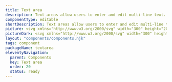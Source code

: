 ```yaml
---
title: Text area
description: Text areas allow users to enter and edit multi-line text. They typically appear in forms.
componentType: editable
shortDescription: Text areas allow users to enter and edit multi-line text.
picture: <svg xmlns="http://www.w3.org/2000/svg" width="300" height="200" fill="none" aria-labelledby="textareaTitle textareaDesc" role="img"><title id="textareaTitle">Illustration of textarea component.</title><desc id="textareaDesc">An illustrated textarea component representing textarea component card.</desc><mask id="a" width="300" height="200" x="0" y="0" maskUnits="userSpaceOnUse" style="mask-type:luminance"><path fill="#fff" d="M298 0H2C.8954 0 0 .8954 0 2v196c0 1.105.8954 2 2 2h296c1.105 0 2-.895 2-2V2c0-1.1046-.895-2-2-2Z"/></mask><g><path fill="#36F" fill-opacity=".04" d="M399.092 53H82.6814C81.7528 53 81 53.7528 81 54.6814v91.1696c0 .928.7528 1.681 1.6814 1.681H399.092c.928 0 1.681-.753 1.681-1.681V54.6814c0-.9286-.753-1.6814-1.681-1.6814Z"/><path fill="#222" d="M98.4375 80.7038V68.3906h1.5579v12.3132h-1.5579Zm4.7805 0v-9.1223h1.276l.132 1.3139h.056c.438-.4379.901-.8008 1.389-1.0886.488-.3003 1.045-.4505 1.671-.4505.963 0 1.664.3066 2.102.9197.45.6007.676 1.4829.676 2.6466v5.7812h-1.54v-5.5747c0-.8509-.137-1.4703-.412-1.8583-.276-.3879-.714-.5818-1.314-.5818-.463 0-.883.1188-1.258.3566-.363.2378-.776.5881-1.239 1.0511v6.6071h-1.539Zm10.265 3.8479V71.5815h1.276l.132 1.0512h.056a7.0614 7.0614 0 0 1 1.351-.901c.501-.2503 1.02-.3754 1.558-.3754 1.177 0 2.071.4254 2.684 1.2764.614.8384.92 1.9646.92 3.3786 0 1.0261-.187 1.9083-.563 2.6466-.363.7383-.845 1.3014-1.445 1.6893-.588.3879-1.233.5819-1.933.5819-.426 0-.851-.0939-1.277-.2816-.413-.1877-.832-.4442-1.257-.7696l.037 1.5955v3.0783h-1.539Zm3.773-4.9178c.751 0 1.37-.3191 1.858-.9573.501-.6507.751-1.5391.751-2.6653 0-1.0011-.188-1.8082-.563-2.4214-.363-.6256-.976-.9385-1.84-.9385-.388 0-.782.1064-1.182.3191-.388.2128-.807.5193-1.258.9198v4.7863c.413.3504.813.6007 1.201.7508.388.1377.732.2065 1.033.2065Zm9.304 1.2952c-.964 0-1.671-.3004-2.121-.901-.451-.6132-.676-1.5016-.676-2.6654v-5.7812h1.558v5.5748c0 .8509.131 1.4703.394 1.8582.275.3879.713.5819 1.314.5819.476 0 .895-.1189 1.258-.3567.375-.2502.776-.6444 1.201-1.1825v-6.4757h1.539v9.1223h-1.276l-.132-1.4265h-.056c-.425.5005-.876.9009-1.351 1.2013-.476.3003-1.026.4505-1.652.4505Zm10.416 0c-.976 0-1.658-.2816-2.046-.8447-.375-.5631-.563-1.2951-.563-2.1961v-5.0492h-1.351v-1.1637l1.426-.0939.188-2.5527h1.295v2.5527h2.459v1.2576h-2.459v5.068c0 .5631.1 1.001.3 1.3139.213.3003.582.4505 1.108.4505.163 0 .338-.0251.525-.0751l.507-.169.301 1.1638c-.251.0876-.526.1627-.826.2252a3.412 3.412 0 0 1-.864.1127Zm9.331 0c-.764 0-1.402-.2253-1.915-.6758-.501-.463-.751-1.1011-.751-1.9145 0-1.0011.444-1.7644 1.333-2.29.901-.5381 2.321-.9135 4.261-1.1262 0-.3879-.057-.757-.169-1.1074-.1-.3504-.288-.6319-.563-.8447-.263-.2252-.645-.3378-1.145-.3378-.526 0-1.02.1001-1.483.3003-.463.2002-.876.4254-1.239.6757l-.601-1.0699c.426-.2753.945-.5381 1.558-.7883.626-.2628 1.302-.3942 2.027-.3942 1.114 0 1.921.3441 2.422 1.0324.5.6757.751 1.5829.751 2.7216v5.5935h-1.277l-.131-1.0887h-.056c-.426.3504-.895.657-1.408.9198-.501.2628-1.039.3942-1.614.3942Zm.45-1.2389c.438 0 .851-.1063 1.239-.3191.388-.2127.801-.513 1.239-.9009v-2.534c-1.514.1877-2.578.4693-3.191.8447-.601.3754-.901.8571-.901 1.4453 0 .513.156.8884.469 1.1262.313.2252.695.3378 1.145.3378Zm6.906 1.0136v-9.1223h1.276l.131 1.6518h.057c.313-.5756.694-1.0324 1.145-1.3702.45-.3379.932-.5068 1.445-.5068.363 0 .688.0626.976.1877l-.3 1.3514c-.15-.05-.288-.0876-.413-.1126-.125-.025-.282-.0375-.469-.0375-.388 0-.795.1564-1.22.4692-.413.3129-.776.8572-1.089 1.633v5.8563h-1.539Zm10.021.2253c-.813 0-1.551-.1877-2.215-.5631-.663-.388-1.188-.9386-1.576-1.6518-.388-.7133-.582-1.5642-.582-2.5528 0-1.001.194-1.8582.582-2.5715.4-.7132.913-1.2638 1.539-1.6517.626-.3879 1.283-.5819 1.971-.5819 1.164 0 2.058.3879 2.684 1.1637.638.7759.957 1.8145.957 3.1159 0 .1627-.006.3253-.019.488 0 .1502-.012.2816-.037.3942h-6.157c.063.9635.363 1.7331.901 2.3087.551.5756 1.264.8634 2.14.8634.438 0 .838-.0625 1.201-.1877a5.6441 5.6441 0 0 0 1.07-.5255l.545 1.0135c-.388.2503-.833.4693-1.333.657-.488.1877-1.045.2816-1.671.2816Zm-2.871-5.5185h4.88c0-.926-.2-1.6267-.601-2.1022-.388-.488-.938-.732-1.652-.732-.638 0-1.213.2502-1.727.7508-.5.488-.8 1.1825-.9 2.0834Zm10.331 5.5185c-.763 0-1.402-.2253-1.915-.6758-.5-.463-.75-1.1011-.75-1.9145 0-1.0011.444-1.7644 1.332-2.29.901-.5381 2.322-.9135 4.261-1.1262 0-.3879-.056-.757-.169-1.1074-.1-.3504-.288-.6319-.563-.8447-.263-.2252-.644-.3378-1.145-.3378-.525 0-1.02.1001-1.483.3003-.463.2002-.876.4254-1.239.6757l-.6-1.0699c.425-.2753.945-.5381 1.558-.7883.625-.2628 1.301-.3942 2.027-.3942 1.114 0 1.921.3441 2.421 1.0324.501.6757.751 1.5829.751 2.7216v5.5935h-1.276l-.132-1.0887h-.056c-.425.3504-.895.657-1.408.9198-.5.2628-1.038.3942-1.614.3942Zm.45-1.2389c.438 0 .851-.1063 1.239-.3191.388-.2127.801-.513 1.239-.9009v-2.534c-1.514.1877-2.578.4693-3.191.8447-.6.3754-.901.8571-.901 1.4453 0 .513.157.8884.47 1.1262.312.2252.694.3378 1.144.3378Z"/><path stroke="#36F" stroke-width="2" d="M399.092 53H82.6814C81.7528 53 81 53.7528 81 54.6814v91.1696c0 .928.7528 1.681 1.6814 1.681H399.092c.928 0 1.681-.753 1.681-1.681V54.6814c0-.9286-.753-1.6814-1.681-1.6814Z"/></g></svg>
pictureDark: <svg xmlns="http://www.w3.org/2000/svg" width="300" height="200" fill="none" aria-labelledby="textareaDarkTitle textareaDarkDesc" role="img"><title id="textareaDarkTitle">Illustration of textarea component.</title><desc id="textareaDarkDesc">An illustrated textarea component representing textarea component card.</desc><g clip-path="url(#a)"><mask id="b" width="300" height="200" x="0" y="0" maskUnits="userSpaceOnUse" style="mask-type:luminance"><path fill="#fff" d="M298 0H2C.89543 0 0 .89543 0 2v196c0 1.105.89543 2 2 2h296c1.105 0 2-.895 2-2V2c0-1.10457-.895-2-2-2Z"/></mask><g><path fill="#36F" fill-opacity=".08" d="M399.092 53H82.6814C81.7528 53 81 53.7528 81 54.6814v91.1696c0 .928.7528 1.681 1.6814 1.681H399.092c.928 0 1.681-.753 1.681-1.681V54.6814c0-.9286-.753-1.6814-1.681-1.6814Z"/><path fill="#F4F4F4" d="M98.4375 80.7038V68.3906h1.5579v12.3132h-1.5579Zm4.7805 0v-9.1223h1.276l.132 1.3139h.056c.438-.4379.901-.8008 1.389-1.0886.488-.3003 1.045-.4505 1.671-.4505.963 0 1.664.3066 2.102.9197.45.6007.676 1.4829.676 2.6466v5.7812h-1.54v-5.5747c0-.8509-.137-1.4703-.412-1.8583-.276-.3879-.714-.5818-1.314-.5818-.463 0-.883.1188-1.258.3566-.363.2378-.776.5881-1.239 1.0511v6.6071h-1.539Zm10.265 3.8479V71.5815h1.276l.132 1.0512h.056c.413-.3504.863-.6507 1.351-.901.501-.2503 1.02-.3754 1.558-.3754 1.177 0 2.071.4254 2.684 1.2764.614.8384.92 1.9646.92 3.3786 0 1.0261-.187 1.9083-.563 2.6466-.363.7383-.845 1.3014-1.445 1.6893-.588.3879-1.233.5819-1.933.5819-.426 0-.851-.0939-1.277-.2816-.413-.1877-.832-.4442-1.257-.7696l.037 1.5955v3.0783h-1.539Zm3.773-4.9178c.751 0 1.37-.3191 1.858-.9573.501-.6507.751-1.5391.751-2.6653 0-1.0011-.188-1.8082-.563-2.4214-.363-.6256-.976-.9385-1.84-.9385-.388 0-.782.1064-1.182.3191-.388.2128-.807.5193-1.258.9198v4.7863c.413.3504.813.6007 1.201.7508.388.1377.732.2065 1.033.2065Zm9.304 1.2952c-.964 0-1.671-.3004-2.121-.901-.451-.6132-.676-1.5016-.676-2.6654v-5.7812h1.558v5.5748c0 .8509.131 1.4703.394 1.8582.275.3879.713.5819 1.314.5819.476 0 .895-.1189 1.258-.3567.375-.2502.776-.6444 1.201-1.1825v-6.4757h1.539v9.1223h-1.276l-.132-1.4265h-.056c-.425.5005-.876.9009-1.351 1.2013-.476.3003-1.026.4505-1.652.4505Zm10.416 0c-.976 0-1.658-.2816-2.046-.8447-.375-.5631-.563-1.2951-.563-2.1961v-5.0492h-1.351v-1.1637l1.426-.0939.188-2.5527h1.295v2.5527h2.459v1.2576h-2.459v5.068c0 .5631.1 1.001.3 1.3139.213.3003.582.4505 1.108.4505.163 0 .338-.0251.525-.0751.188-.0626.357-.1189.507-.169l.301 1.1638c-.251.0876-.526.1627-.826.2252-.288.0751-.576.1127-.864.1127Zm9.331 0c-.764 0-1.402-.2253-1.915-.6758-.501-.463-.751-1.1011-.751-1.9145 0-1.0011.444-1.7644 1.333-2.29.901-.5381 2.321-.9135 4.261-1.1262 0-.3879-.057-.757-.169-1.1074-.1-.3504-.288-.6319-.563-.8447-.263-.2252-.645-.3378-1.145-.3378-.526 0-1.02.1001-1.483.3003-.463.2002-.876.4254-1.239.6757l-.601-1.0699c.426-.2753.945-.5381 1.558-.7883.626-.2628 1.302-.3942 2.027-.3942 1.114 0 1.921.3441 2.422 1.0324.5.6757.751 1.5829.751 2.7216v5.5935h-1.277l-.131-1.0887h-.056c-.426.3504-.895.657-1.408.9198-.501.2628-1.039.3942-1.614.3942Zm.45-1.2389c.438 0 .851-.1063 1.239-.3191.388-.2127.801-.513 1.239-.9009v-2.534c-1.514.1877-2.578.4693-3.191.8447-.601.3754-.901.8571-.901 1.4453 0 .513.156.8884.469 1.1262.313.2252.695.3378 1.145.3378Zm6.906 1.0136v-9.1223h1.276l.131 1.6518h.057c.313-.5756.694-1.0324 1.145-1.3702.45-.3379.932-.5068 1.445-.5068.363 0 .688.0626.976.1877l-.3 1.3514c-.15-.05-.288-.0876-.413-.1126-.125-.025-.282-.0375-.469-.0375-.388 0-.795.1564-1.22.4692-.413.3129-.776.8572-1.089 1.633v5.8563h-1.539Zm10.021.2253c-.813 0-1.551-.1877-2.215-.5631-.663-.388-1.188-.9386-1.576-1.6518-.388-.7133-.582-1.5642-.582-2.5528 0-1.001.194-1.8582.582-2.5715.4-.7132.913-1.2638 1.539-1.6517.626-.3879 1.283-.5819 1.971-.5819 1.164 0 2.058.3879 2.684 1.1637.638.7759.957 1.8145.957 3.1159 0 .1627-.006.3253-.019.488 0 .1502-.012.2816-.037.3942h-6.157c.063.9635.363 1.7331.901 2.3087.551.5756 1.264.8634 2.14.8634.438 0 .838-.0625 1.201-.1877.376-.1376.732-.3128 1.07-.5255l.545 1.0135c-.388.2503-.833.4693-1.333.657-.488.1877-1.045.2816-1.671.2816Zm-2.871-5.5185h4.88c0-.926-.2-1.6267-.601-2.1022-.388-.488-.938-.732-1.652-.732-.638 0-1.213.2502-1.727.7508-.5.488-.8 1.1825-.9 2.0834Zm10.331 5.5185c-.763 0-1.402-.2253-1.915-.6758-.5-.463-.75-1.1011-.75-1.9145 0-1.0011.444-1.7644 1.332-2.29.901-.5381 2.322-.9135 4.261-1.1262 0-.3879-.056-.757-.169-1.1074-.1-.3504-.288-.6319-.563-.8447-.263-.2252-.644-.3378-1.145-.3378-.525 0-1.02.1001-1.483.3003-.463.2002-.876.4254-1.239.6757l-.6-1.0699c.425-.2753.945-.5381 1.558-.7883.625-.2628 1.301-.3942 2.027-.3942 1.114 0 1.921.3441 2.421 1.0324.501.6757.751 1.5829.751 2.7216v5.5935h-1.276l-.132-1.0887h-.056c-.425.3504-.895.657-1.408.9198-.5.2628-1.038.3942-1.614.3942Zm.45-1.2389c.438 0 .851-.1063 1.239-.3191.388-.2127.801-.513 1.239-.9009v-2.534c-1.514.1877-2.578.4693-3.191.8447-.6.3754-.901.8571-.901 1.4453 0 .513.157.8884.47 1.1262.312.2252.694.3378 1.144.3378Z"/><path stroke="#5985FF" stroke-width="2" d="M399.092 53H82.6814C81.7528 53 81 53.7528 81 54.6814v91.1696c0 .928.7528 1.681 1.6814 1.681H399.092c.928 0 1.681-.753 1.681-1.681V54.6814c0-.9286-.753-1.6814-1.681-1.6814Z"/></g></g><defs><clipPath id="a"><path fill="#fff" d="M0 0h300v200H0z"/></clipPath></defs></svg>
layout: "components/components.njk"
tags: component
packageName: textarea
eleventyNavigation:
  parent: Components
  key: Text area
  order: 20
  status: ready
---
```



